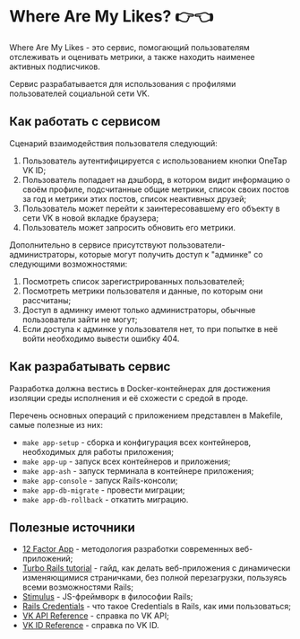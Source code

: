 # Where Are My Likes? 👉👈

Where Are My Likes - это сервис, помогающий пользователям отслеживать и оценивать метрики, а также находить наименее активных подписчиков.

Сервис разрабатывается для использования с профилями пользователей социальной сети VK.

## Как работать с сервисом

Сценарий взаимодействия пользователя следующий:

1. Пользователь аутентифицируется с использованием кнопки OneTap VK ID;
2. Пользователь попадает на дэшборд, в котором видит информацию о своём профиле, подсчитанные общие метрики, список своих постов за год и метрики этих постов, список неактивных друзей;
3. Пользователь может перейти к заинтересовавшему его объекту в сети VK в новой вкладке браузера;
4. Пользователь может запросить обновить его метрики.

Дополнительно в сервисе присутствуют пользователи-администраторы, которые могут получить доступ к "админке" со следующими возможностями:

1. Посмотреть список зарегистрированных пользователей;
2. Посмотреть метрики пользователя и данные, по которым они рассчитаны;
3. Доступ в админку имеют только администраторы, обычные пользователи зайти не могут;
4. Если доступа к админке у пользователя нет, то при попытке в неё войти необходимо вывести ошибку 404.

## Как разрабатывать сервис

Разработка должна вестись в Docker-контейнерах для достижения изоляции среды исполнения и её схожести с средой в проде.

Перечень основных операций с приложением представлен в Makefile, самые полезные из них:

- `make app-setup` - сборка и конфигурация всех контейнеров, необходимых для работы приложения;
- `make app-up` - запуск всех контейнеров и приложения;
- `make app-ash` - запуск терминала в контейнере приложения;
- `make app-console` - запуск Rails-консоли;
- `make app-db-migrate` - провести миграции;
- `make app-db-rollback` - откатить миграцию.

## Полезные источники

- [12 Factor App](https://12factor.net/) - методология разработки современных веб-приложений;
- [Turbo Rails tutorial](https://www.hotrails.dev/turbo-rails) - гайд, как делать веб-приложения с динамически изменяющимися страничками, без полной перезагрузки, пользуясь всеми возможностями Rails;
- [Stimulus](https://stimulus.hotwired.dev/) - JS-фреймворк в философии Rails;
- [Rails Credentials](https://habr.com/ru/companies/timeweb/articles/543294/) - что такое Credentials в Rails, как ими пользоваться;
- [VK API Reference](https://dev.vk.com/ru/api/overview) - справка по VK API;
- [VK ID Reference](https://id.vk.com/about/business/go/docs/ru/vkid/latest/vk-id/intro/start-page) - справка по VK ID.
